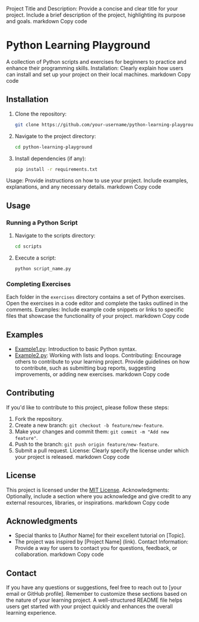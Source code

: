 Project Title and Description:
Provide a concise and clear title for your project.
Include a brief description of the project, highlighting its purpose and goals.
markdown
Copy code
# Python Learning Playground

A collection of Python scripts and exercises for beginners to practice and enhance their programming skills.
Installation:
Clearly explain how users can install and set up your project on their local machines.
markdown
Copy code
## Installation

1. Clone the repository:
   ```bash
   git clone https://github.com/your-username/python-learning-playground.git
   ```

2. Navigate to the project directory:
   ```bash
   cd python-learning-playground
   ```

3. Install dependencies (if any):
   ```bash
   pip install -r requirements.txt
   ```
Usage:
Provide instructions on how to use your project. Include examples, explanations, and any necessary details.
markdown
Copy code
## Usage

### Running a Python Script

1. Navigate to the scripts directory:
   ```bash
   cd scripts
   ```

2. Execute a script:
   ```bash
   python script_name.py
   ```

### Completing Exercises

Each folder in the `exercises` directory contains a set of Python exercises. Open the exercises in a code editor and complete the tasks outlined in the comments.
Examples:
Include example code snippets or links to specific files that showcase the functionality of your project.
markdown
Copy code
## Examples

- [Example1.py](examples/Example1.py): Introduction to basic Python syntax.
- [Example2.py](examples/Example2.py): Working with lists and loops.
Contributing:
Encourage others to contribute to your learning project. Provide guidelines on how to contribute, such as submitting bug reports, suggesting improvements, or adding new exercises.
markdown
Copy code
## Contributing

If you'd like to contribute to this project, please follow these steps:

1. Fork the repository.
2. Create a new branch: `git checkout -b feature/new-feature`.
3. Make your changes and commit them: `git commit -m "Add new feature"`.
4. Push to the branch: `git push origin feature/new-feature`.
5. Submit a pull request.
License:
Clearly specify the license under which your project is released.
markdown
Copy code
## License

This project is licensed under the [MIT License](LICENSE).
Acknowledgments:
Optionally, include a section where you acknowledge and give credit to any external resources, libraries, or inspirations.
markdown
Copy code
## Acknowledgments

- Special thanks to [Author Name] for their excellent tutorial on [Topic].
- The project was inspired by [Project Name] (link).
Contact Information:
Provide a way for users to contact you for questions, feedback, or collaboration.
markdown
Copy code
## Contact

If you have any questions or suggestions, feel free to reach out to [your email or GitHub profile].
Remember to customize these sections based on the nature of your learning project. A well-structured README file helps users get started with your project quickly and enhances the overall learning experience.
